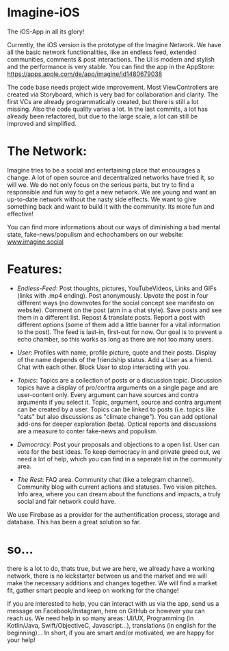 # Imagine-iOS
The iOS-App in all its glory!

Currently, the iOS version is the prototype of the Imagine Network. We have all the basic network functionalities, like an endless feed, extended communities, comments & post interactions. The UI is modern and stylish and the performance is very stable. 
You can find the app in the AppStore: https://apps.apple.com/de/app/imagine/id1480679038 

The code base needs project wide improvement. Most ViewControllers are created via Storyboard, which is very bad for collaboration and clarity. The first VCs are already programmatically created, but there is still a lot missing. 
Also the code quality varies a lot. In the last commits, a lot has already been refactored, but due to the large scale, a lot can still be improved and simplified.

# The Network:
Imagine tries to be a social and entertaining place that encourages a change. A lot of open source and decentralized networks have tried it, so will we. We do not only focus on the serious parts, but try to find a responsible and fun way to get a new network.
We are young and want an up-to-date network without the nasty side effects. We want to give something back and want to build it with the community. Its more fun and effective!

You can find more informations about our ways of diminishing a bad mental state, fake-news/populism and echochambers on our website: www.imagine.social  

# Features:
- *Endless-Feed*: 
Post thoughts, pictures, YouTubeVideos, Links and GIFs (links with .mp4 ending).
Post anonymously.
Upvote the post in four different ways (no downvotes for the social concept see manifesto on website).
Comment on the post (atm in a chat style).
Save posts and see them in a different list.
Repost & translate posts.
Report a post with different options (some of them add a little banner for a vital information to the post).
The feed is last-in, first-out for now. Our goal is to prevent a echo chamber, so this works as long as there are not too many users.

- *User*:
Profiles with name, profile picture, quote and their posts. Display of the name depends of the friendship status. 
Add a User as a friend.
Chat with each other.
Block User to stop interacting with you.

- *Topics*:
Topics are a collection of posts or a discussion topic.
Discussion topics have a display of pro/contra arguments on a single page and are user-content only.
Every argument can have sources and contra arguments if you select it. 
Topic, argument, source and contra argument can be created by a user. 
Topics can be linked to posts (i.e. topics like "cats" but also discussions as "climate change").
You can add optional add-ons for deeper exploration (beta).
Optical reports and discussions are a measure to conter fake-news and populism.

- *Democracy*:
Post your proposals and objections to a open list. 
User can vote for the best ideas.
To keep democracy in and private greed out, we need a lot of help, which you can find in a seperate list in the community area.

- *The Rest*:
FAQ area.
Community chat (like a telegram channel).
Community blog with current actions and statuses.
Two vision pitches.
Info area, where you can dream about the functions and impacts, a truly social and fair network could have.

We use Firebase as a provider for the authentification process, storage and database. This has been a great solution so far.

# so...
there is a lot to do, thats true, but we are here, we already have a working network, there is no kickstarter between us and the market and we will make the necessary additions and changes together. We will find a market fit, gather smart people and keep on working for the change! 

If you are interested to help, you can interact with us via the app, send us a message on Facebook/Instagram, here on GitHub or however you can reach us. We need help in so many areas: UI/UX, Programming (in Kotlin/Java, Swift/ObjectiveC, Javascript...), translations (in english for the beginning)... In short, if you are smart and/or motivated, we are happy for your help!

